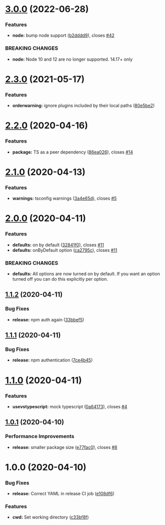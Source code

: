 # [3.0.0](https://github.com/andyrooger/vs-compat-ts-plugin/compare/v2.3.0...v3.0.0) (2022-06-28)


### Features

* **node:** bump node support ([b2dddd9](https://github.com/andyrooger/vs-compat-ts-plugin/commit/b2dddd9c18e444346d0f7d3ed84d5dcd056b1c69)), closes [#42](https://github.com/andyrooger/vs-compat-ts-plugin/issues/42)


### BREAKING CHANGES

* **node:** Node 10 and 12 are no longer supported. 14.17+ only

# [2.3.0](https://github.com/andyrooger/vs-compat-ts-plugin/compare/v2.2.0...v2.3.0) (2021-05-17)


### Features

* **orderwarning:** ignore plugins included by their local paths ([80e5be2](https://github.com/andyrooger/vs-compat-ts-plugin/commit/80e5be2246115cbb3bf435cb88439daa2c0cda03))

# [2.2.0](https://github.com/andyrooger/vs-compat-ts-plugin/compare/v2.1.0...v2.2.0) (2020-04-16)


### Features

* **package:** TS as a peer dependency ([86ea026](https://github.com/andyrooger/vs-compat-ts-plugin/commit/86ea026c6edbc594d9f33516e7d7173ace135227)), closes [#14](https://github.com/andyrooger/vs-compat-ts-plugin/issues/14)

# [2.1.0](https://github.com/andyrooger/vs-compat-ts-plugin/compare/v2.0.0...v2.1.0) (2020-04-13)


### Features

* **warnings:** tsconfig warnings ([3a4e65d](https://github.com/andyrooger/vs-compat-ts-plugin/commit/3a4e65d79155caa774944b9ab5b5864922db80f3)), closes [#5](https://github.com/andyrooger/vs-compat-ts-plugin/issues/5)

# [2.0.0](https://github.com/andyrooger/vs-compat-ts-plugin/compare/v1.1.2...v2.0.0) (2020-04-11)


### Features

* **defaults:** on by default ([32841f0](https://github.com/andyrooger/vs-compat-ts-plugin/commit/32841f0c1fe5c3dc9703253c63b17c9ccdd8eee6)), closes [#11](https://github.com/andyrooger/vs-compat-ts-plugin/issues/11)
* **defaults:** onByDefault option ([ca2795c](https://github.com/andyrooger/vs-compat-ts-plugin/commit/ca2795cc17a86a35aa7b6699c8499bc0fc182401)), closes [#11](https://github.com/andyrooger/vs-compat-ts-plugin/issues/11)


### BREAKING CHANGES

* **defaults:** All options are now turned on by default. If you want an option turned off you can
do this explicitly per option.

## [1.1.2](https://github.com/andyrooger/vs-compat-ts-plugin/compare/v1.1.1...v1.1.2) (2020-04-11)


### Bug Fixes

* **release:** npm auth again ([33bbef5](https://github.com/andyrooger/vs-compat-ts-plugin/commit/33bbef5f668b842a1a4b25f3e4e981d91ddb577f))

## [1.1.1](https://github.com/andyrooger/vs-compat-ts-plugin/compare/v1.1.0...v1.1.1) (2020-04-11)


### Bug Fixes

* **release:** npm authentication ([7ce4b45](https://github.com/andyrooger/vs-compat-ts-plugin/commit/7ce4b45dbfd3df6a6a3405e29bd20be75763b723))

# [1.1.0](https://github.com/andyrooger/vs-compat-ts-plugin/compare/v1.0.1...v1.1.0) (2020-04-11)


### Features

* **usevstypescript:** mock typescript ([0a64173](https://github.com/andyrooger/vs-compat-ts-plugin/commit/0a64173b8b9f805f9162305b2431ee5cab8cfda8)), closes [#4](https://github.com/andyrooger/vs-compat-ts-plugin/issues/4)

## [1.0.1](https://github.com/andyrooger/vs-compat-ts-plugin/compare/v1.0.0...v1.0.1) (2020-04-10)


### Performance Improvements

* **release:** smaller package size ([e77fac0](https://github.com/andyrooger/vs-compat-ts-plugin/commit/e77fac0859d7da2bae35853d2788ed8bb00bbffa)), closes [#8](https://github.com/andyrooger/vs-compat-ts-plugin/issues/8)

# 1.0.0 (2020-04-10)


### Bug Fixes

* **release:** Correct YAML in release CI job ([e108df6](https://github.com/andyrooger/vs-compat-ts-plugin/commit/e108df6dacaca0b113f70878152b94fdc890fdef))

### Features

* **cwd:** Set working directory ([c33bf8f](https://github.com/andyrooger/vs-compat-ts-plugin/commit/c33bf8f6d7ab80d3608756542ec40d80975e611e))
